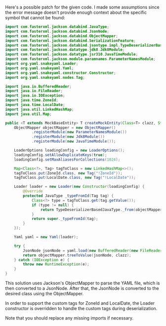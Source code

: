 Here's a possible patch for the given code. I made some assumptions since the error message doesn't provide enough context about the specific symbol that cannot be found:

```java
import com.fasterxml.jackson.databind.JavaType;
import com.fasterxml.jackson.databind.JsonNode;
import com.fasterxml.jackson.databind.ObjectMapper;
import com.fasterxml.jackson.databind.SerializationFeature;
import com.fasterxml.jackson.databind.jsontype.impl.TypeDeserializerBasedJavaType;
import com.fasterxml.jackson.datatype.jdk8.Jdk8Module;
import com.fasterxml.jackson.datatype.jsr310.JavaTimeModule;
import com.fasterxml.jackson.module.paramnames.ParameterNamesModule;
import org.yaml.snakeyaml.Loader;
import org.yaml.snakeyaml.Yaml;
import org.yaml.snakeyaml.constructor.Constructor;
import org.yaml.snakeyaml.nodes.Tag;

import java.io.BufferedReader;
import java.io.FileReader;
import java.io.IOException;
import java.time.ZoneId;
import java.time.LocalDate;
import java.util.LinkedHashMap;
import java.util.Map;

public <T extends MockBaseEntity> T createMockEntity(Class<T> clazz, String path) {
    ObjectMapper objectMapper = new ObjectMapper()
            .registerModule(new ParameterNamesModule())
            .registerModule(new Jdk8Module())
            .registerModule(new JavaTimeModule());

    LoaderOptions loadingConfig = new LoaderOptions();
    loadingConfig.setAllowDuplicateKeys(true);
    loadingConfig.setMaxAliasesForCollections(1024);

    Map<Class<?>, Tag> tagToClass = new LinkedHashMap<>();
    tagToClass.put(ZoneId.class, new Tag("!ZoneId"));
    tagToClass.put(LocalDate.class, new Tag("!LocalDate"));

    Loader loader = new Loader(new Constructor(loadingConfig) {
        @Override
        protected JavaType _typeFromId(Tag tag) {
            Class<?> type = tagToClass.get(tag.getValue());
            if (type != null) {
                return TypeDeserializerBasedJavaType._from(objectMapper.getTypeFactory(), type);
            }
            return super._typeFromId(tag);
        }
    });

    Yaml yaml = new Yaml(loader);

    try {
        JsonNode jsonNode = yaml.load(new BufferedReader(new FileReader(path)));
        return objectMapper.treeToValue(jsonNode, clazz);
    } catch (IOException e) {
        throw new RuntimeException(e);
    }
}
```

This solution uses Jackson's ObjectMapper to parse the YAML file, which is then converted to a JsonNode. After that, the JsonNode is converted to the desired class using the ObjectMapper.

In order to support the custom tags for ZoneId and LocalDate, the Loader constructor is overridden to handle the custom tags during deserialization.

Note that you should replace any missing imports if necessary.